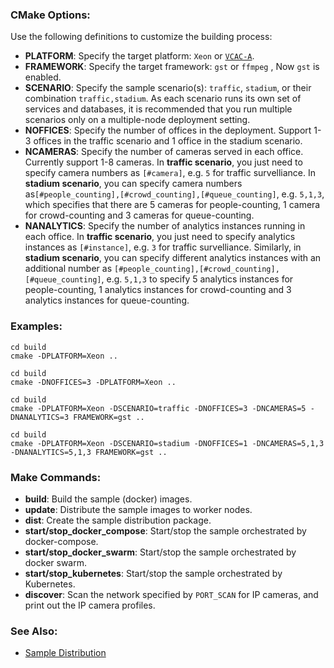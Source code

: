 
### CMake Options:

Use the following definitions to customize the building process:   
- **PLATFORM**: Specify the target platform: ```Xeon``` or [```VCAC-A```](vcac-a.md).   
- **FRAMEWORK**: Specify the target framework: ```gst``` or ```ffmpeg``` , Now ```gst``` is enabled.   
- **SCENARIO**: Specify the sample scenario(s): ```traffic```, ```stadium```, or their combination ```traffic,stadium```. As each scenario runs its own set of services and databases, it is recommended that you run multiple scenarios only on a multiple-node deployment setting.     
- **NOFFICES**: Specify the number of offices in the deployment. Support 1-3 offices in the traffic scenario and 1 office in the stadium scenario.       
- **NCAMERAS**: Specify the number of cameras served in each office. Currently support 1-8 cameras. In **traffic scenario**, you just need to specify camera numbers as ```[#camera]```, e.g. ```5``` for traffic survelliance. In **stadium scenario**, you can specify camera numbers as```[#people_counting],[#crowd_counting],[#queue_counting]```,  e.g. ```5,1,3```, which specifies that there are 5 cameras for people-counting, 1 camera for crowd-counting and 3 cameras for queue-counting. 
- **NANALYTICS**: Specify the number of analytics instances running in each office. In **traffic scenario**, you just need to specify analytics instances as ```[#instance]```, e.g. ```3``` for traffic survelliance. Similarly, in **stadium scenario**, you can specify different analytics instances with an additional number as ```[#people_counting],[#crowd_counting],[#queue_counting]```,  e.g. ```5,1,3``` to specify 5 analytics instances for people-counting, 1 analytics instances for crowd-counting and 3 analytics instances for queue-counting. 

### Examples:   

```
cd build
cmake -DPLATFORM=Xeon ..
```

```
cd build
cmake -DNOFFICES=3 -DPLATFORM=Xeon ..
```

```
cd build
cmake -DPLATFORM=Xeon -DSCENARIO=traffic -DNOFFICES=3 -DNCAMERAS=5 -DNANALYTICS=3 FRAMEWORK=gst ..
```

```
cd build
cmake -DPLATFORM=Xeon -DSCENARIO=stadium -DNOFFICES=1 -DNCAMERAS=5,1,3 -DNANALYTICS=5,1,3 FRAMEWORK=gst ..
```

### Make Commands:

- **build**: Build the sample (docker) images.  
- **update**: Distribute the sample images to worker nodes.  
- **dist**: Create the sample distribution package.   
- **start/stop_docker_compose**: Start/stop the sample orchestrated by docker-compose.  
- **start/stop_docker_swarm**: Start/stop the sample orchestrated by docker swarm.   
- **start/stop_kubernetes**: Start/stop the sample orchestrated by Kubernetes.   
- **discover**: Scan the network specified by `PORT_SCAN` for IP cameras, and print out the IP camera profiles.    

### See Also:

- [Sample Distribution](dist.md)   
